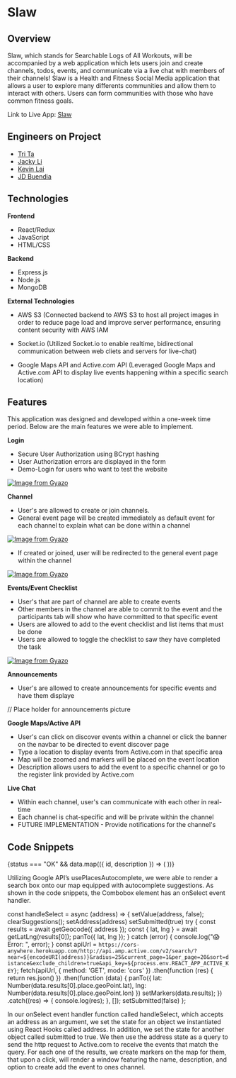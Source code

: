 # Slaw

## Overview

Slaw, which stands for Searchable Logs of All Workouts, will be accompanied by a web application which lets users join and create channels, todos, events, and communicate via a live chat with members of their channels! Slaw is a Health and Fitness Social Media application that allows a user to explore many differents communities and allow them to interact with others. Users can form communities with those who have common fitness goals.

Link to Live App: [Slaw](https://slaw-app.herokuapp.com/)

## Engineers on Project
* [Tri Ta](https://www.linkedin.com/in/trivta/)
* [Jacky Li](https://www.linkedin.com/in/xlihuang/) 
* [Kevin Lai](http://linkedin.com/in/kevinlai247)
* [JD Buendia](https://www.linkedin.com/in/jd-buendia-66ab7483/)

## Technologies

**Frontend**
* React/Redux
* JavaScript
* HTML/CSS

**Backend**
* Express.js
* Node.js
* MongoDB

**External Technologies**
* AWS S3 (Connected backend to AWS S3 to host all project images in order to reduce page load and improve server performance, ensuring content security with AWS IAM

* Socket.io (Utilized Socket.io to enable realtime, bidirectional communication between web cliets and servers for live-chat)

* Google Maps API and Active.com API (Leveraged Google Maps and Active.com API to display live events happening within a specific search location)


## Features

This application was designed and developed within a one-week time period. Below are the main features we were able to implement.

**Login**
* Secure User Authorization using BCrypt hashing
* User Authorization errors are displayed in the form
* Demo-Login for users who want to test the website

[![Image from Gyazo](https://i.gyazo.com/8f3f91029d900b9720781dc1e07c2d01.gif)](https://gyazo.com/8f3f91029d900b9720781dc1e07c2d01)

**Channel**
* User's are allowed to create or join channels.
* General event page will be created immediately as default event for each channel to explain what can be done within a channel

[![Image from Gyazo](https://i.gyazo.com/6a5da16d99b8c425e473ba090165855c.gif)](https://gyazo.com/6a5da16d99b8c425e473ba090165855c)

* If created or joined, user will be redirected to the general event page within the channel

[![Image from Gyazo](https://i.gyazo.com/e2b3c1a35e1f1aa1805243a662469d95.gif)](https://gyazo.com/e2b3c1a35e1f1aa1805243a662469d95)

**Events/Event Checklist**
* User's that are part of channel are able to create events
* Other members in the channel are able to commit to the event and the participants tab will show who have committed to that specific event
* Users are allowed to add to the event checklist and list items that must be done 
* Users are allowed to toggle the checklist to saw they have completed the task

[![Image from Gyazo](https://i.gyazo.com/c1a39aeafac647c0143c690697ca005c.gif)](https://gyazo.com/c1a39aeafac647c0143c690697ca005c)

**Announcements**
* User's are allowed to create announcements for specific events and have them displaye

// Place holder for announcements picture

**Google Maps/Active API**
* User's can click on discover events within a channel or click the banner on the navbar to be directed to event discover page
* Type a location to display events from Active.com in that specific area
* Map will be zoomed and markers will be placed on the event location
* Description allows users to add the event to a specific channel or go to the register link provided by Active.com

**Live Chat**
* Within each channel, user's can communicate with each other in real-time
* Each channel is chat-specific and will be private within the channel
* FUTURE IMPLEMENTATION - Provide notifications for the channel's


## Code Snippets

<div className="search">
    <Combobox onSelect={handleSelect}>
        <ComboboxInput
            value={value}
            onChange={handleInput}
            disabled={!ready}
            placeholder="Search your location"
        />
        <ComboboxPopover>
            <ComboboxList className="search-list">
                {status === "OK" &&
                    data.map(({ id, description }) => (
                        <ComboboxOption key={id} value={description} className="search-item"/>
                    ))}
            </ComboboxList>
        </ComboboxPopover>
    </Combobox>
</div>

Utilizing Google API’s usePlacesAutocomplete, we were able to render a search box onto our map equipped with autocomplete suggestions. As shown in the code snippets, the Combobox element has an onSelect event handler.

const handleSelect = async (address) => {
        setValue(address, false);
        clearSuggestions();
        setAddress(address)
        setSubmitted(true)
        try {
            const results = await getGeocode({ address });
            const { lat, lng } = await getLatLng(results[0]);
            panTo({ lat, lng });
        } catch (error) {
            console.log("😱 Error: ", error);
        }
        const apiUrl = `https://cors-anywhere.herokuapp.com/http://api.amp.active.com/v2/search/?near=${encodeURI(address)}&radius=25&current_page=1&per_page=20&sort=distance&exclude_children=true&api_key=${process.env.REACT_APP_ACTIVE_KEY}`;
            fetch(apiUrl, { method: 'GET', mode: 'cors' })
                .then(function (res) {
                    return res.json()
                })
                .then(function (data) {
                    panTo({
                        lat: Number(data.results[0].place.geoPoint.lat),
                        lng: Number(data.results[0].place.geoPoint.lon)
                    })
                    setMarkers(data.results);
                })
                .catch((res) => {
                    console.log(res);
                }, []);
        setSubmitted(false)
    };
    
In our onSelect event handler function called handleSelect, which accepts an address as an argument, we set the state for an object we instantiated using React Hooks called address. In addition, we set the state for another object called submitted to true. We then use the address state as a query to send the http  request to Active.com to receive the events that match the query. For each one of the results,  we create markers on the map for them, that upon a click, will render a window featuring the name, description, and option to create add the event to ones channel.
